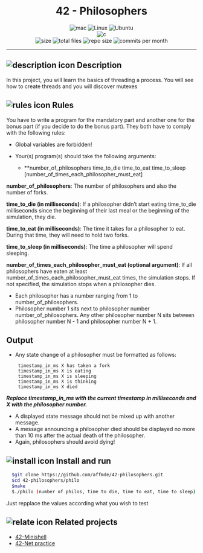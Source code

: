 <div align="center">

# 42 - Philosophers

<img alt="mac" src="https://img.shields.io/badge/mac%20os-000000?style=for-the-badge&logo=apple&logoColor=white"/>
<img alt="Linux" src="https://img.shields.io/badge/Linux-FCC624?style=for-the-badge&logo=linux&logoColor=black"/>
<img alt="Ubuntu" src="https://img.shields.io/badge/Ubuntu-E95420?style=for-the-badge&logo=ubuntu&logoColor=white"/>
<br>
<img alt="c" src="https://img.shields.io/badge/C-00599C?style=for-the-badge&logo=c&logoColor=white"/>
<br>
<img alt="size" src="https://img.shields.io/github/languages/code-size/affmde/42-philosophers"/>
<img alt="total files" src="https://img.shields.io/github/directory-file-count/affmde/42-philosophers"/>
<img alt="repo size" src="https://img.shields.io/github/repo-size/affmde/42-philosophers"/>
<img alt="commits per month" src="https://img.shields.io/github/commit-activity/m/affmde/42-philosophers"/>
</div>

---

## ![description icon](https://cdn-icons-png.flaticon.com/32/2644/2644332.png)  Description
In this project, you will learn the basics of threading a process.
You will see how to create threads and you will discover mutexes
## ![rules icon](https://cdn-icons-png.flaticon.com/32/3251/3251383.png) Rules
You have to write a program for the mandatory part and another one for the bonus part
(if you decide to do the bonus part). They both have to comply with the following rules:
* Global variables are forbidden!
* Your(s) program(s) should take the following arguments:

    - **number_of_philosophers time_to_die time_to_eat time_to_sleep [number_of_times_each_philosopher_must_eat]

**number_of_philosophers**: The number of philosophers and also the number of forks.

**time_to_die (in milliseconds)**: If a philosopher didn’t start eating time_to_die milliseconds since the beginning of their last meal or the beginning of the simulation, they die.

**time_to_eat (in milliseconds)**: The time it takes for a philosopher to eat. During that time, they will need to hold two forks.

**time_to_sleep (in milliseconds)**: The time a philosopher will spend sleeping.

**number_of_times_each_philosopher_must_eat (optional argument)**: If all philosophers have eaten at least number_of_times_each_philosopher_must_eat times, the simulation stops. If not specified, the simulation stops when a
philosopher dies.

* Each philosopher has a number ranging from 1 to number_of_philosophers.
* Philosopher number 1 sits next to philosopher number number_of_philosophers. Any other philosopher number N sits between philosopher number N - 1 and philosopher number N + 1.
## Output

 * Any state change of a philosopher must be formatted as follows:

        timestamp_in_ms X has taken a fork
        timestamp_in_ms X is eating
        timestamp_in_ms X is sleeping
        timestamp_in_ms X is thinking
        timestamp_in_ms X died
  ***Replace timestamp_in_ms with the current timestamp in milliseconds
and X with the philosopher number.***


* A displayed state message should not be mixed up with another message.
* A message announcing a philosopher died should be displayed no more than 10 ms after the actual death of the philosopher.
* Again, philosophers should avoid dying!


## ![install icon](https://cdn-icons-png.flaticon.com/32/427/427132.png) Install and run

```bash
  $git clone https://github.com/affmde/42-philosophers.git
  $cd 42-philosophers/philo
  $make
  $./philo (number of philos, time to die, time to eat, time to sleep)
```
  Just repplace the values according what you wish to test

## ![relate icon](https://cdn-icons-png.flaticon.com/32/2875/2875800.png) Related projects

 - [42-Minishell](https://github.com/nascimento-jgb/Minishell)
 - [42-Net practice](https://github.com/affmde/42-net_practice)

